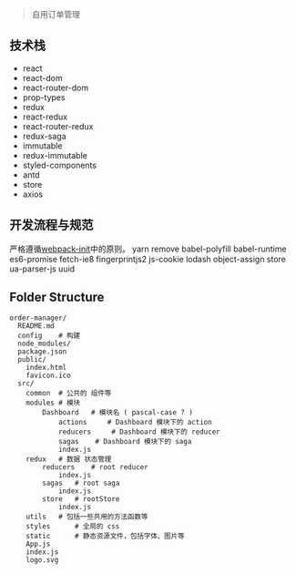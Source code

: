 > 自用订单管理

## 技术栈
- react
- react-dom
- react-router-dom
- prop-types
- redux
- react-redux
- react-router-redux
- redux-saga
- immutable
- redux-immutable
- styled-components
- antd
- store
- axios

## 开发流程与规范
严格遵循[webpack-init](https://github.com/geek-zwb/react-init)中的原则。
yarn remove babel-polyfill babel-runtime es6-promise fetch-ie8 fingerprintjs2 js-cookie lodash object-assign store ua-parser-js uuid
## Folder Structure

```
order-manager/
  README.md
  config    # 构建
  node_modules/
  package.json
  public/
    index.html
    favicon.ico
  src/
    common  # 公共的 组件等
    modules # 模块
        Dashboard   # 模块名 ( pascal-case ? )
            actions     # Dashboard 模块下的 action
            reducers     # Dashboard 模块下的 reducer
            sagas    # Dashboard 模块下的 saga
            index.js
    redux   # 数据 状态管理
        reducers    # root reducer
            index.js
        sagas   # root saga
            index.js
        store   # rootStore
            index.js
    utils   # 包括一些共用的方法函数等
    styles      # 全局的 css
    static      # 静态资源文件，包括字体、图片等
    App.js
    index.js
    logo.svg
```
